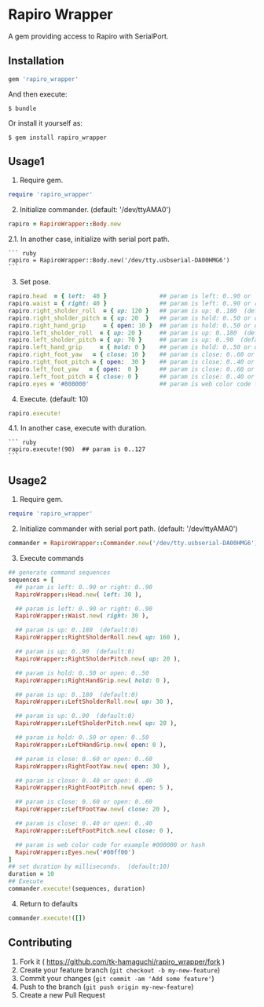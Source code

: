 # Rapiro Wrapper

A gem providing access to Rapiro with SerialPort.

## Installation


```ruby
gem 'rapiro_wrapper'
```

And then execute:

    $ bundle

Or install it yourself as:

    $ gem install rapiro_wrapper


## Usage1

1. Require gem.

  ``` ruby
  require 'rapiro_wrapper'
  ```

2. Initialize commander.  (default: '/dev/ttyAMA0')

  ``` ruby
  rapiro = RapiroWrapper::Body.new
  ```

  2.1. In another case, initialize with serial port path.

    ``` ruby
    rapiro = RapiroWrapper::Body.new('/dev/tty.usbserial-DA00HMG6')
    ```

3. Set pose.

  ``` ruby
  rapiro.head  = { left:  40 }               ## param is left: 0..90 or   right: 0..90
  rapiro.waist = { right: 40 }               ## param is left: 0..90 or right: 0..90
  rapiro.right_sholder_roll  = { up: 120 }   ## param is up: 0..180  (default:0)
  rapiro.right_sholder_pitch = { up: 20  }   ## param is hold: 0..50 or open: 0..50
  rapiro.right_hand_grip     = { open: 10 }  ## param is hold: 0..50 or open: 0..50
  rapiro.left_sholder_roll  = { up: 20 }     ## param is up: 0..180  (default:0)
  rapiro.left_sholder_pitch = { up: 70 }     ## param is up: 0..90  (default:0)
  rapiro.left_hand_grip     = { hold: 0 }    ## param is hold: 0..50 or open: 0..50
  rapiro.right_foot_yaw   = { close: 10 }    ## param is close: 0..60 or open: 0..60
  rapiro.right_foot_pitch = { open:  30 }    ## param is close: 0..40 or open: 0..40
  rapiro.left_foot_yaw   = { open:  0 }      ## param is close: 0..60 or open: 0..60
  rapiro.left_foot_pitch = { close: 0 }      ## param is close: 0..40 or open: 0..40
  rapiro.eyes = '#808000'                    ## param is web color code for example #000000 or hash({red: 255, green: 255, blue: 0})
  ```

4. Execute.  (default: 10)

  ``` ruby
  rapiro.execute!
  ```
  
  4.1. In another case, execute with duration.

    ``` ruby
    rapiro.execute!(90)  ## param is 0..127
    ```


## Usage2

1. Require gem.

  ``` ruby
  require 'rapiro_wrapper'
  ```

2. Initialize commander with serial port path.  (default: '/dev/ttyAMA0')

  ``` ruby
  commander = RapiroWrapper::Commander.new('/dev/tty.usbserial-DA00HMG6')
  ```

3. Execute commands

  ``` ruby
  ## generate command sequences
  sequences = [
    ## param is left: 0..90 or right: 0..90
    RapiroWrapper::Head.new( left: 30 ),
  
    ## param is left: 0..90 or right: 0..90
    RapiroWrapper::Waist.new( right: 30 ),
  
    ## param is up: 0..180  (default:0)
    RapiroWrapper::RightSholderRoll.new( up: 160 ),
  
    ## param is up: 0..90  (default:0)
    RapiroWrapper::RightSholderPitch.new( up: 20 ),
  
    ## param is hold: 0..50 or open: 0..50
    RapiroWrapper::RightHandGrip.new( hold: 0 ),
  
    ## param is up: 0..180  (default:0)
    RapiroWrapper::LeftSholderRoll.new( up: 30 ),
  
    ## param is up: 0..90  (default:0)
    RapiroWrapper::LeftSholderPitch.new( up: 20 ),
  
    ## param is hold: 0..50 or open: 0..50
    RapiroWrapper::LeftHandGrip.new( open: 0 ),
  
    ## param is close: 0..60 or open: 0..60
    RapiroWrapper::RightFootYaw.new( open: 30 ),
  
    ## param is close: 0..40 or open: 0..40
    RapiroWrapper::RightFootPitch.new( open: 5 ),
  
    ## param is close: 0..60 or open: 0..60
    RapiroWrapper::LeftFootYaw.new( close: 20 ),
  
    ## param is close: 0..40 or open: 0..40
    RapiroWrapper::LeftFootPitch.new( close: 0 ),
  
    ## param is web color code for example #000000 or hash
    RapiroWrapper::Eyes.new('#00ff00')
  ]
  ## set duration by milliseconds.  (default:10)
  duration = 10
  ## Execute
  commander.execute!(sequences, duration)
  ```

4. Return to defaults

  ``` ruby
  commander.execute!([])
  ```

## Contributing

1. Fork it ( https://github.com/tk-hamaguchi/rapiro_wrapper/fork )
2. Create your feature branch (`git checkout -b my-new-feature`)
3. Commit your changes (`git commit -am 'Add some feature'`)
4. Push to the branch (`git push origin my-new-feature`)
5. Create a new Pull Request

